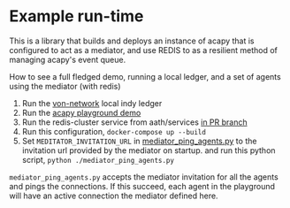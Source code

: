 # Example run-time

This is a library that builds and deploys an instance of acapy that is configured to act as a mediator, and use REDIS to as a resilient method of managing acapy's event queue. 

How to see a full fledged demo, running a local ledger, and a set of agents using the mediator (with redis)  

1. Run the [von-network](https://github.com/bcgov/von-network) local indy ledger
1. Run the [acapy playground demo](https://github.com/hyperledger/aries-cloudagent-python/tree/main/demo/playground)
1. Run the redis-cluster service from aath/services [in PR branch](https://github.com/hyperledger/aries-agent-test-harness/pull/680)
1. Run this configuration, `docker-compose up --build`
1. Set `MEDITATOR_INVITATION_URL` in [mediator_ping_agents.py](https://github.com/hyperledger/aries-cloudagent-python/blob/main/demo/playground/scripts/mediator_ping_agents.py) to the invitation url provided by the mediator on startup. and run this python script, `python ./mediator_ping_agents.py` 

`mediator_ping_agents.py` accepts the mediator invitation for all the agents and pings the connections. If this succeed, each agent in the playground will have an active connection the mediator defined here. 